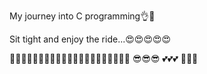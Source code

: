 My journey into C programming👌💯

Sit tight and enjoy the ride...😍😍😍😍😍

🍿🍿🍿🍿🍿🍿🍿🍿🍿🍿🍿🍿🍿🍿🍿🍿🍿🍿🍿🍿🍿
😎😎😎
💕💕💕
🎁🎁🎉

